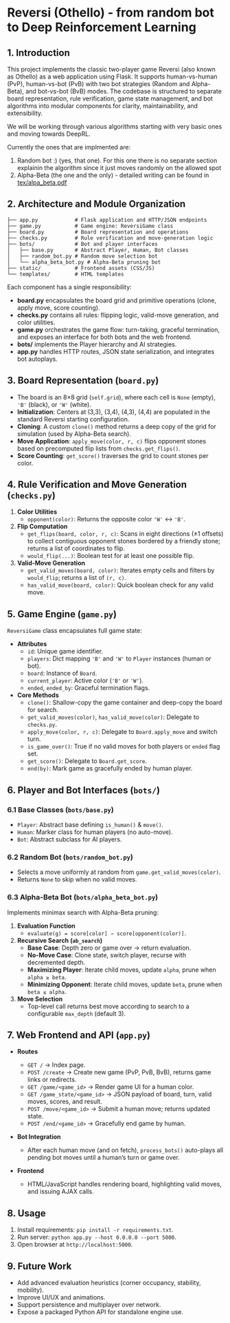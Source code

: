 # Reversi (Othello) - from random bot to Deep Reinforcement Learning

## 1. Introduction
This project implements the classic two-player game Reversi (also known as Othello) as a web application using Flask. It supports human-vs-human (PvP), human-vs-bot (PvB) with two bot strategies (Random and Alpha-Beta), and bot-vs-bot (BvB) modes. The codebase is structured to separate board representation, rule verification, game state management, and bot algorithms into modular components for clarity, maintainability, and extensibility.

We will be working through various algorithms starting with very basic ones and moving towards DeepRL.

Currently the ones that are implmented are:
1. Random bot :) (yes, that one). For this one there is no separate section explainin the algorithm since it just moves randomly on the allowed spot
1. Alpha-Beta (the one and the only) - detailed writing can be found in [tex/alpa_beta.pdf](tex/alpa_beta.pdf)

## 2. Architecture and Module Organization
```
├── app.py            # Flask application and HTTP/JSON endpoints
├── game.py           # Game engine: ReversiGame class
├── board.py          # Board representation and operations
├── checks.py         # Rule verification and move-generation logic
├── bots/             # Bot and player interfaces
│   ├── base.py       # Abstract Player, Human, Bot classes
│   ├── random_bot.py # Random move selection bot
│   └── alpha_beta_bot.py # Alpha-Beta pruning bot
├── static/           # Frontend assets (CSS/JS)
└── templates/        # HTML templates
```  
Each component has a single responsibility:
- **board.py** encapsulates the board grid and primitive operations (clone, apply move, score counting).
- **checks.py** contains all rules: flipping logic, valid-move generation, and color utilities.
- **game.py** orchestrates the game flow: turn-taking, graceful termination, and exposes an interface for both bots and the web frontend.
- **bots/** implements the Player hierarchy and AI strategies.
- **app.py** handles HTTP routes, JSON state serialization, and integrates bot autoplays.

## 3. Board Representation (`board.py`)
- The board is an 8×8 grid (`self.grid`), where each cell is `None` (empty), `'B'` (black), or `'W'` (white).
- **Initialization**: Centers at (3,3), (3,4), (4,3), (4,4) are populated in the standard Reversi starting configuration.
- **Cloning**: A custom `clone()` method returns a deep copy of the grid for simulation (used by Alpha-Beta search).
- **Move Application**: `apply_move(color, r, c)` flips opponent stones based on precomputed flip lists from `checks.get_flips()`.
- **Score Counting**: `get_score()` traverses the grid to count stones per color.

## 4. Rule Verification and Move Generation (`checks.py`)
1. **Color Utilities**
   - `opponent(color)`: Returns the opposite color `'W'` ↔ `'B'`.
2. **Flip Computation**
   - `get_flips(board, color, r, c)`: Scans in eight directions (±1 offsets) to collect contiguous opponent stones bordered by a friendly stone; returns a list of coordinates to flip.
   - `would_flip(...)`: Boolean test for at least one possible flip.
3. **Valid-Move Generation**
   - `get_valid_moves(board, color)`: Iterates empty cells and filters by `would_flip`; returns a list of `(r, c)`.
   - `has_valid_move(board, color)`: Quick boolean check for any valid move.

## 5. Game Engine (`game.py`)
`ReversiGame` class encapsulates full game state:
- **Attributes**
  - `id`: Unique game identifier.
  - `players`: Dict mapping `'B'` and `'W'` to `Player` instances (human or bot).
  - `board`: Instance of `Board`.
  - `current_player`: Active color (`'B'` or `'W'`).
  - `ended`, `ended_by`: Graceful termination flags.
- **Core Methods**
  - `clone()`: Shallow-copy the game container and deep-copy the board for search.
  - `get_valid_moves(color)`, `has_valid_move(color)`: Delegate to `checks.py`.
  - `apply_move(color, r, c)`: Delegate to `Board.apply_move` and switch turn.
  - `is_game_over()`: True if no valid moves for both players or `ended` flag set.
  - `get_score()`: Delegate to `Board.get_score`.
  - `end(by)`: Mark game as gracefully ended by human player.

## 6. Player and Bot Interfaces (`bots/`)
### 6.1 Base Classes (`bots/base.py`)
- `Player`: Abstract base defining `is_human()` & `move()`.
- `Human`: Marker class for human players (no auto-move).
- `Bot`: Abstract subclass for AI players.

### 6.2 Random Bot (`bots/random_bot.py`)
- Selects a move uniformly at random from `game.get_valid_moves(color)`.
- Returns `None` to skip when no valid moves.

### 6.3 Alpha-Beta Bot (`bots/alpha_beta_bot.py`)
Implements minimax search with Alpha-Beta pruning:
1. **Evaluation Function**
   - `evaluate(g) = score[color] − score[opponent(color)]`.
2. **Recursive Search (`ab_search`)**
   - **Base Case**: Depth zero or game over → return evaluation.
   - **No-Move Case**: Clone state, switch player, recurse with decremented depth.
   - **Maximizing Player**: Iterate child moves, update `alpha`, prune when `alpha ≥ beta`.
   - **Minimizing Opponent**: Iterate child moves, update `beta`, prune when `beta ≤ alpha`.
3. **Move Selection**
   - Top-level call returns best move according to search to a configurable `max_depth` (default 3).

## 7. Web Frontend and API (`app.py`)
- **Routes**
  - `GET /` → Index page.
  - `POST /create` → Create new game (PvP, PvB, BvB), returns game links or redirects.
  - `GET /game/<game_id>` → Render game UI for a human color.
  - `GET /game_state/<game_id>` → JSON payload of board, turn, valid moves, scores, and result.
  - `POST /move/<game_id>` → Submit a human move; returns updated state.
  - `POST /end/<game_id>` → Gracefully end game by human.

- **Bot Integration**
  - After each human move (and on fetch), `process_bots()` auto-plays all pending bot moves until a human’s turn or game over.

- **Frontend**
  - HTML/JavaScript handles rendering board, highlighting valid moves, and issuing AJAX calls.

## 8. Usage
1. Install requirements: `pip install -r requirements.txt`.
2. Run server: `python app.py --host 0.0.0.0 --port 5000`.
3. Open browser at `http://localhost:5000`.

## 9. Future Work
- Add advanced evaluation heuristics (corner occupancy, stability, mobility).
- Improve UI/UX and animations.
- Support persistence and multiplayer over network.
- Expose a packaged Python API for standalone engine use.